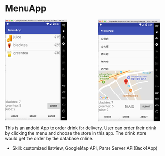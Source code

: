 # MenuApp

<img src="Menu.png" width="40%" height="40%">   <img src="Store.png" width="40%" height="40%" align='right'>

This is an andoid App to order drink for delivery. User can order their drink by clicking the menu and choose the store in this app. The drink store would get the order by the database online.

* Skill: customized listview, GoogleMap API, Parse Server API(Back4App)
